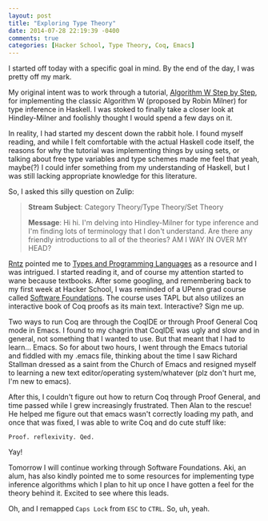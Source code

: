 ```yaml
---
layout: post
title: "Exploring Type Theory"
date: 2014-07-28 22:19:39 -0400
comments: true
categories: [Hacker School, Type Theory, Coq, Emacs]
---
```


I started off today with a specific goal in mind. By the end of the day, I was pretty off my mark. 

My original intent was to work through a tutorial, [Algorithm W Step by Step](http://www.grabmueller.de/martin/www/pub/AlgorithmW.pdf), for implementing the classic Algorithm W (proposed by Robin Milner) for type inference in Haskell. I was stoked to finally take a closer look at Hindley-Milner and foolishly thought I would spend a few days on it. 

In reality, I had started my descent down the rabbit hole. I found myself reading, and while I felt comfortable with the actual Haskell code itself, the reasons for why the tutorial was implementing things by using sets, or talking about free type variables and type schemes made me feel that yeah, maybe(?) I could infer something from my understanding of Haskell, but I was still lacking appropriate knowledge for this literature.

So, I asked this silly question on Zulip:

> **Stream Subject**: Category Theory/Type Theory/Set Theory
>
> **Message**: Hi hi. I'm delving into Hindley-Milner for type inference and I'm finding lots of terminology that I don't understand. Are there any friendly introductions to all of the theories? AM I WAY IN OVER MY HEAD?

[Rntz](http://www.rntz.net/) pointed me to [Types and Programming Languages](http://www.cis.upenn.edu/~bcpierce/tapl/) as a resource and I was intrigued. I started reading it, and of course my attention started to wane because textbooks. After some googling, and remembering back to my first week at Hacker School, I was reminded of a UPenn grad course called [Software Foundations](http://www.cis.upenn.edu/~bcpierce/sf/current/index.html). The course uses TAPL but also utilizes an interactive book of Coq proofs as its main text. Interactive? Sign me up.

Two ways to run Coq are through the CoqIDE or through Proof General Coq mode in Emacs. I found to my chagrin that CoqIDE was ugly and slow and in general, not something that I wanted to use. But that meant that I had to learn... Emacs. So for about two hours, I went through the Emacs tutorial and fiddled with my .emacs file, thinking about the time I saw Richard Stallman dressed as a saint from the Church of Emacs and resigned myself to learning a new text editor/operating system/whatever (plz don't hurt me, I'm new to emacs).

After this, I couldn't figure out how to return Coq through Proof General, and time passed while I grew increasingly frustrated. Then Alan to the rescue! He helped me figure out that emacs wasn't correctly loading my path, and once that was fixed, I was able to write Coq and do cute stuff like:

```coq
Proof. reflexivity. Qed.
```

Yay!

Tomorrow I will continue working through Software Foundations. Aki, an alum, has also kindly pointed me to some resources for implementing type inference algorithms which I plan to hit up once I have gotten a feel for the theory behind it. Excited to see where this leads.

Oh, and I remapped ```Caps Lock``` from ```ESC``` to ```CTRL```. So, uh, yeah.
